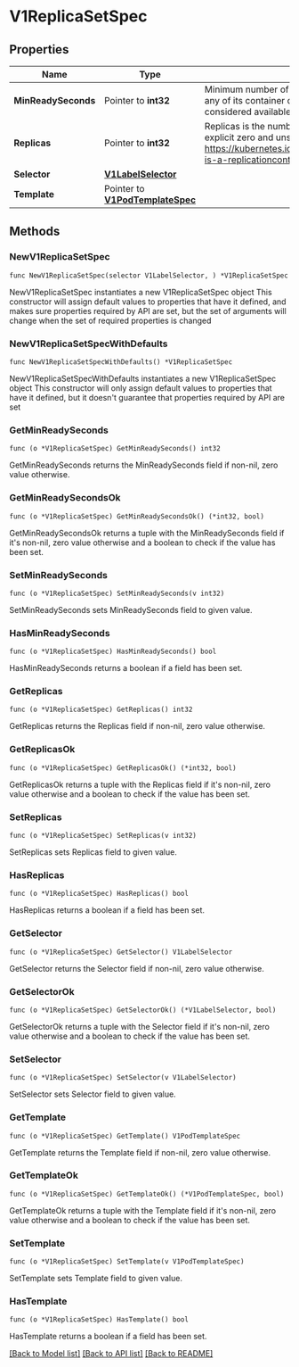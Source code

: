 # V1ReplicaSetSpec

## Properties

Name | Type | Description | Notes
------------ | ------------- | ------------- | -------------
**MinReadySeconds** | Pointer to **int32** | Minimum number of seconds for which a newly created pod should be ready without any of its container crashing, for it to be considered available. Defaults to 0 (pod will be considered available as soon as it is ready) | [optional] 
**Replicas** | Pointer to **int32** | Replicas is the number of desired replicas. This is a pointer to distinguish between explicit zero and unspecified. Defaults to 1. More info: https://kubernetes.io/docs/concepts/workloads/controllers/replicationcontroller/#what-is-a-replicationcontroller | [optional] 
**Selector** | [**V1LabelSelector**](V1LabelSelector.md) |  | 
**Template** | Pointer to [**V1PodTemplateSpec**](V1PodTemplateSpec.md) |  | [optional] 

## Methods

### NewV1ReplicaSetSpec

`func NewV1ReplicaSetSpec(selector V1LabelSelector, ) *V1ReplicaSetSpec`

NewV1ReplicaSetSpec instantiates a new V1ReplicaSetSpec object
This constructor will assign default values to properties that have it defined,
and makes sure properties required by API are set, but the set of arguments
will change when the set of required properties is changed

### NewV1ReplicaSetSpecWithDefaults

`func NewV1ReplicaSetSpecWithDefaults() *V1ReplicaSetSpec`

NewV1ReplicaSetSpecWithDefaults instantiates a new V1ReplicaSetSpec object
This constructor will only assign default values to properties that have it defined,
but it doesn't guarantee that properties required by API are set

### GetMinReadySeconds

`func (o *V1ReplicaSetSpec) GetMinReadySeconds() int32`

GetMinReadySeconds returns the MinReadySeconds field if non-nil, zero value otherwise.

### GetMinReadySecondsOk

`func (o *V1ReplicaSetSpec) GetMinReadySecondsOk() (*int32, bool)`

GetMinReadySecondsOk returns a tuple with the MinReadySeconds field if it's non-nil, zero value otherwise
and a boolean to check if the value has been set.

### SetMinReadySeconds

`func (o *V1ReplicaSetSpec) SetMinReadySeconds(v int32)`

SetMinReadySeconds sets MinReadySeconds field to given value.

### HasMinReadySeconds

`func (o *V1ReplicaSetSpec) HasMinReadySeconds() bool`

HasMinReadySeconds returns a boolean if a field has been set.

### GetReplicas

`func (o *V1ReplicaSetSpec) GetReplicas() int32`

GetReplicas returns the Replicas field if non-nil, zero value otherwise.

### GetReplicasOk

`func (o *V1ReplicaSetSpec) GetReplicasOk() (*int32, bool)`

GetReplicasOk returns a tuple with the Replicas field if it's non-nil, zero value otherwise
and a boolean to check if the value has been set.

### SetReplicas

`func (o *V1ReplicaSetSpec) SetReplicas(v int32)`

SetReplicas sets Replicas field to given value.

### HasReplicas

`func (o *V1ReplicaSetSpec) HasReplicas() bool`

HasReplicas returns a boolean if a field has been set.

### GetSelector

`func (o *V1ReplicaSetSpec) GetSelector() V1LabelSelector`

GetSelector returns the Selector field if non-nil, zero value otherwise.

### GetSelectorOk

`func (o *V1ReplicaSetSpec) GetSelectorOk() (*V1LabelSelector, bool)`

GetSelectorOk returns a tuple with the Selector field if it's non-nil, zero value otherwise
and a boolean to check if the value has been set.

### SetSelector

`func (o *V1ReplicaSetSpec) SetSelector(v V1LabelSelector)`

SetSelector sets Selector field to given value.


### GetTemplate

`func (o *V1ReplicaSetSpec) GetTemplate() V1PodTemplateSpec`

GetTemplate returns the Template field if non-nil, zero value otherwise.

### GetTemplateOk

`func (o *V1ReplicaSetSpec) GetTemplateOk() (*V1PodTemplateSpec, bool)`

GetTemplateOk returns a tuple with the Template field if it's non-nil, zero value otherwise
and a boolean to check if the value has been set.

### SetTemplate

`func (o *V1ReplicaSetSpec) SetTemplate(v V1PodTemplateSpec)`

SetTemplate sets Template field to given value.

### HasTemplate

`func (o *V1ReplicaSetSpec) HasTemplate() bool`

HasTemplate returns a boolean if a field has been set.


[[Back to Model list]](../README.md#documentation-for-models) [[Back to API list]](../README.md#documentation-for-api-endpoints) [[Back to README]](../README.md)


